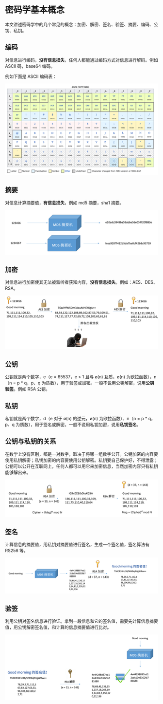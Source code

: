 # 密码学基本概念

<LastUpdated/>

本文讲述密码学中的几个常见的概念：加密、解密、签名、验签、摘要、编码、公钥、私钥。

## 编码

对信息进行编码，**没有信息损失**，任何人都能通过编码方式对信息进行解码。例如 ASCII 码，base64 编码。

例如下面是 ASCII 编码表：

![ASCII 编码](./images/ascii.png)

## 摘要

对信息计算摘要值，**有信息损失**，例如 md5 摘要，sha1 摘要。

![MD5 摘要](./images/MD5-digest.png)

## 加密

对信息进行加密使其无法被监听者获知内容，**没有信息损失**。例如：AES、DES、RSA。

![AES 加密](./images/enc-aes.png)

## 公钥

公钥就是两个数字，e（e = 65537，e > 1 且与 ø(n) 互质，ø(n) 为欧拉函数），n（n = p \* q，p、q 为质数），用于验签或加密。一般不说用公钥解密，说用**公钥验签**。例如 RSA 公钥。

## 私钥

私钥就是两个数字，d（e 对于 ø(n) 的逆元，ø(n) 为欧拉函数）、n（n = p \* q，p、q 为质数），用于签名或解密。一般不说用私钥加密，说用**私钥签名**。

## 公钥与私钥的关系

在数学上没有区别，都是一对数字，取决于将哪一组数字公开。公钥加密的内容要使用私钥解密；私钥加密的内容要使用公钥解密。私钥要自己保护好，不得泄露；公钥可以公开在互联网上，任何人都可以用它来加密信息，当然加密内容只有私钥能够解出来。

![RSA 加密](./images/enc-rsa.png)

## 签名

计算信息的摘要值，用私钥对摘要值进行签名，生成一个签名值，签名算法有 RS256 等。

![RSA + MD5 签名](./images/sign-rsa.png)

## 验签

利用公钥对签名信息进行验证。拿到一段信息和它的签名值，需要先计算信息摘要值，用公钥解密签名值，和计算的信息摘要值进行比对。

![RSA + MD5 验签](./images/verify-sign-rsa.png)
